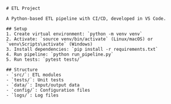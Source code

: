     # ETL Project
    
    A Python-based ETL pipeline with CI/CD, developed in VS Code.
    
    ## Setup
    1. Create virtual environment: `python -m venv venv`
    2. Activate: `source venv/bin/activate` (Linux/macOS) or `venv\Scripts\activate` (Windows)
    3. Install dependencies: `pip install -r requirements.txt`
    4. Run pipeline: `python run_pipeline.py`
    5. Run tests: `pytest tests/`
    
    ## Structure
    - `src/`: ETL modules
    - `tests/`: Unit tests
    - `data/`: Input/output data
    - `config/`: Configuration files
    - `logs/`: Log files